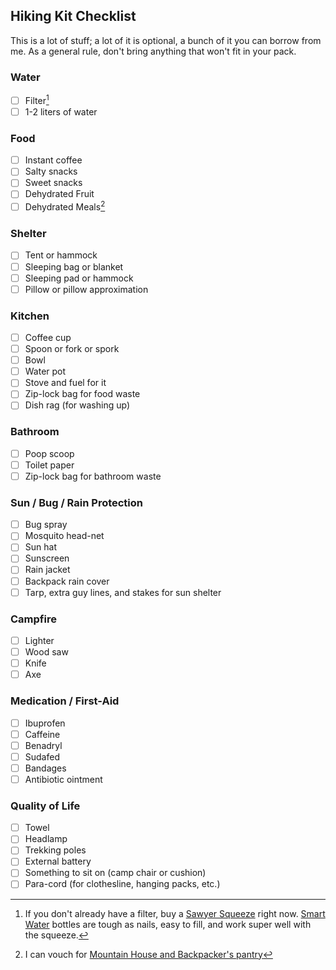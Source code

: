 ## Hiking Kit Checklist

This is a lot of stuff; a lot of it is optional, a bunch of it you can borrow from me. As a general rule, don't bring anything that won't fit in your pack.

### Water

- [ ] Filter[^1]
- [ ] 1-2 liters of water

[^1]: If you don't already have a filter, buy a [Sawyer Squeeze](https://www.amazon.com/Sawyer-Products-SP131-PointOne-Squeeze/dp/B00B1OSU4W/ref=sr_1_3?crid=35AOY9S2NGCNG&dchild=1&keywords=sawyer%2Bsqueeze&qid=1596637182&sprefix=sawyer%2Bsqe%2Caps%2C300&sr=8-3&th=1) right now. [Smart Water](https://images-na.ssl-images-amazon.com/images/I/311Rq172AML.jpg) bottles are tough as nails, easy to fill, and work super well with the squeeze.

### Food

- [ ] Instant coffee
- [ ] Salty snacks
- [ ] Sweet snacks
- [ ] Dehydrated Fruit
- [ ] Dehydrated Meals[^2]

[^2]: I can vouch for [Mountain House and Backpacker's pantry](https://www.rei.com/c/backpacking-dinners?ir=category%3Abackpacking-food&r=category%3Afood|backpacking-food)

### Shelter

- [ ] Tent or hammock
- [ ] Sleeping bag or blanket
- [ ] Sleeping pad or hammock
- [ ] Pillow or pillow approximation

### Kitchen

- [ ] Coffee cup
- [ ] Spoon or fork or spork
- [ ] Bowl
- [ ] Water pot
- [ ] Stove and fuel for it
- [ ] Zip-lock bag for food waste
- [ ] Dish rag (for washing up)

### Bathroom

- [ ] Poop scoop
- [ ] Toilet paper
- [ ] Zip-lock bag for bathroom waste

### Sun / Bug / Rain Protection

- [ ] Bug spray
- [ ] Mosquito head-net
- [ ] Sun hat
- [ ] Sunscreen
- [ ] Rain jacket
- [ ] Backpack rain cover
- [ ] Tarp, extra guy lines, and stakes for sun shelter

### Campfire

- [ ] Lighter
- [ ] Wood saw
- [ ] Knife
- [ ] Axe

### Medication / First-Aid

- [ ] Ibuprofen
- [ ] Caffeine
- [ ] Benadryl
- [ ] Sudafed
- [ ] Bandages
- [ ] Antibiotic ointment

### Quality of Life

- [ ] Towel
- [ ] Headlamp
- [ ] Trekking poles
- [ ] External battery
- [ ] Something to sit on (camp chair or cushion)
- [ ] Para-cord (for clothesline, hanging packs, etc.)
